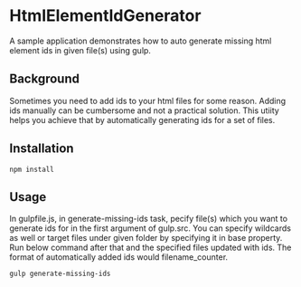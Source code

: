 # HtmlElementIdGenerator
A sample application demonstrates how to auto generate missing html element ids in given file(s) using gulp.

## Background
Sometimes you need to add ids to your html files for some reason. Adding ids manually can be cumbersome and not a practical solution. This utiity helps you achieve that by automatically generating ids for a set of files.


## Installation

`npm install`

## Usage

In gulpfile.js, in generate-missing-ids task, pecify file(s) which you want to generate ids for in the first argument of gulp.src. You can specify wildcards as well or target files under given folder by specifying it in base property. Run below command after that and the specified files updated with ids. The format of automatically added ids would filename_counter.

`gulp generate-missing-ids`

